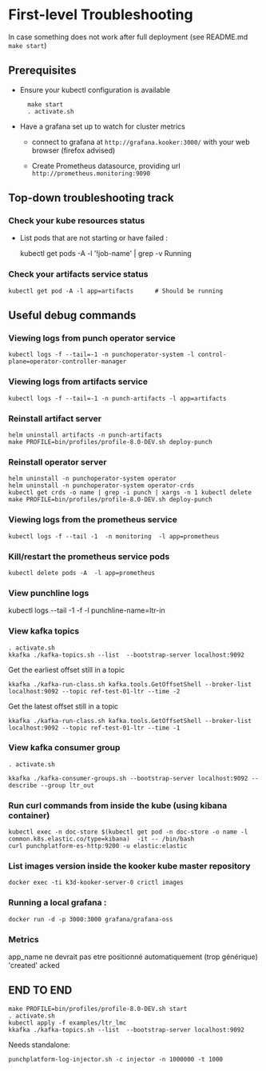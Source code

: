 # First-level Troubleshooting



In case something does not work after full deployment (see README.md `make start`)

## Prerequisites

* Ensure your kubectl configuration is available

		make start
		. activate.sh

* Have a grafana set up to watch for cluster metrics

	- connect to grafana	at `http://grafana.kooker:3000/` with your web browser (firefox advised)
	
	- Create  Prometheus datasource, providing url `http://prometheus.monitoring:9090`
	

## Top-down troubleshooting track



### Check your kube resources status

* List pods that are not starting or have failed :

	kubectl get pods -A -l '!job-name' | grep -v Running


### Check your artifacts service status
	
	kubectl get pod -A -l app=artifacts      # Should be running
	


## Useful debug commands


### Viewing logs from punch operator service

	kubectl logs -f --tail=-1 -n punchoperator-system -l control-plane=operator-controller-manager


### Viewing logs from artifacts service

	kubectl logs -f --tail=-1 -n punch-artifacts -l app=artifacts

### Reinstall artifact server

	helm uninstall artifacts -n punch-artifacts
	make PROFILE=bin/profiles/profile-8.0-DEV.sh deploy-punch

### Reinstall operator server


	helm uninstall -n punchoperator-system operator
	helm uninstall -n punchoperator-system operator-crds
	kubectl get crds -o name | grep -i punch | xargs -n 1 kubectl delete 
	make PROFILE=bin/profiles/profile-8.0-DEV.sh deploy-punch


### Viewing logs from the prometheus service

	kubectl logs -f --tail -1  -n monitoring  -l app=prometheus
	
### Kill/restart the prometheus service pods

	kubectl delete pods -A  -l app=prometheus




### View punchline logs

kubectl logs --tail -1 -f -l punchline-name=ltr-in

### View kafka topics

	. activate.sh
	kkafka ./kafka-topics.sh --list  --bootstrap-server localhost:9092

Get the earliest offset still in a topic
	
	kkafka ./kafka-run-class.sh kafka.tools.GetOffsetShell --broker-list localhost:9092 --topic ref-test-01-ltr --time -2

Get the latest offset still in a topic
	
	kkafka ./kafka-run-class.sh kafka.tools.GetOffsetShell --broker-list localhost:9092 --topic ref-test-01-ltr --time -1


### View kafka consumer group


	. activate.sh

	kkafka ./kafka-consumer-groups.sh --bootstrap-server localhost:9092 --describe --group ltr_out



### Run curl commands from inside the kube (using kibana container)

	kubectl exec -n doc-store $(kubectl get pod -n doc-store -o name -l common.k8s.elastic.co/type=kibana)  -it -- /bin/bash
	curl punchplatform-es-http:9200 -u elastic:elastic



### List images version inside the kooker kube master repository

	docker exec -ti k3d-kooker-server-0 crictl images



### Running a local grafana :

	docker run -d -p 3000:3000 grafana/grafana-oss


### Metrics

app_name ne devrait pas etre positionné automatiquement (trop générique)
'created' acked



## END TO END

	make PROFILE=bin/profiles/profile-8.0-DEV.sh start
	. activate.sh
	kubectl apply -f examples/ltr_lmc
	kkafka ./kafka-topics.sh --list  --bootstrap-server localhost:9092


Needs standalone:

	punchplatform-log-injector.sh -c injector -n 1000000 -t 1000
